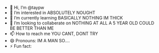 - 👋 Hi, I’m @taypw
- 👀 I’m interested in ABSOLUTELY NOUGHT
- 🌱 I’m currently learning BASICALLY NOTHING IM THICK 
- 💞️ I’m looking to collaberate on NOTHING AT ALL A 5 YEAR OLD COULD BE BETTER THAN ME
- 📫 How to reach me YOU CANT, DONT TRY
- 😄 Pronouns: IM A MAN SO....
- ⚡ Fun fact: 

<!---
taypw/taypw is a ✨ special ✨ repository because its `README.md` (this file) appears on your GitHub profile.
You can click the Preview link to take a look at your changes.
--->
